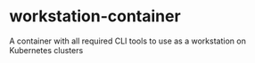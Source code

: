 # workstation-container
A container with all required CLI tools to use as a workstation on Kubernetes clusters
